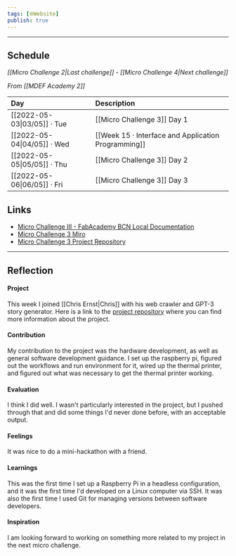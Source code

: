 ```yaml
---
tags: [🌐Website]
publish: true
---
```



---

## Schedule
_[[Micro Challenge 2|Last challenge]] - [[Micro Challenge 4|Next challenge]]_

_From [[MDEF Academy 2]]_

| Day                         | Description                                         |
|:--------------------------- |:--------------------------------------------------- |
| [[2022-05-03\|03/05]] · Tue | [[Micro Challenge 3]] Day 1                         |
| [[2022-05-04\|04/05]] · Wed | [[Week 15 · Interface and Application Programming]] | 
| [[2022-05-05\|05/05]] · Thu | [[Micro Challenge 3]] Day 2                         |
| [[2022-05-06\|06/05]] · Fri | [[Micro Challenge 3]] Day 3                         |

## Links
- [Micro Challenge III - FabAcademy BCN Local Documentation](https://fablabbcn-projects.gitlab.io/learning/fabacademy-local-docs/challenge/c_3/)
- [Micro Challenge 3 Miro](https://miro.com/app/board/uXjVO4T-S2o=/?share_link_id=336206314852)
- [Micro Challenge 3 Project Repository](https://github.com/JeremyParadie/MDEF-Academy-Micro-Challenge-3)

---

## Reflection

#### Project
This week I joined [[Chris Ernst|Chris]] with his web crawler and GPT-3 story generator. Here is a link to the [project repository](https://github.com/JeremyParadie/MDEF-Academy-Micro-Challenge-3) where you can find more information about the project.

#### Contribution
My contribution to the project was the hardware development, as well as general software development guidance. I set up the raspberry pi, figured out the workflows and run environment for it, wired up the thermal printer, and figured out what was necessary to get the thermal printer working. 

#### Evaluation
I think I did well. I wasn't particularly interested in the project, but I pushed through that and did some things I'd never done before, with an acceptable output. 

#### Feelings
It was nice to do a mini-hackathon with a friend.

#### Learnings
This was the first time I set up a Raspberry Pi in a headless configuration, and it was the first time I'd developed on a Linux computer via SSH. It was also the first time I used Git for managing versions between software developers. 

#### Inspiration
I am looking forward to working on something more related to my project in the next micro challenge. 
